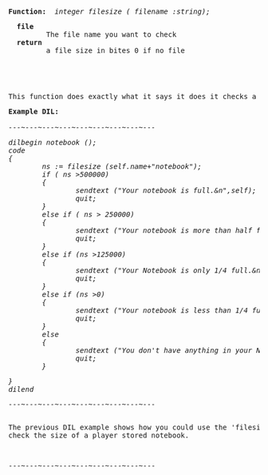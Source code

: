 <div class="mw-parser-output"><p><br />
<span id="bffilesize"></span>
</p>
<pre><b>Function:</b>  <i>integer filesize ( filename :string);</i>
</pre>
<pre>  <b>file</b>
         The file name you want to check
  <b>return</b>
         a file size in bites 0 if no file
</pre>
<p><br />
</p><p><br />
</p>
<pre>This function does exactly what it says it does it checks a files size.
</pre>
<pre><b>Example DIL:</b>
<i>
---~---~---~---~---~---~---~---~---
</i></pre><i><pre>dilbegin notebook ();
code
{
        ns&#160;:= filesize (self.name+"notebook");
        if ( ns &gt;500000)
        {
                sendtext ("Your notebook is full.&amp;n",self);
                quit;
        }
        else if ( ns &gt; 250000)
        {
                sendtext ("Your notebook is more than half full.&amp;n",self);
                quit;
        }
        else if (ns &gt;125000)
        {
                sendtext ("Your Notebook is only 1/4 full.&amp;n",self);
                quit;
        }
        else if (ns &gt;0)
        {
                sendtext ("Your notebook is less than 1/4 full.&amp;n",self);
                quit;
        }
        else
        {
                sendtext ("You don't have anything in your Notebook.&amp;n",self);
                quit;
        }
</pre></i><i><pre>}
dilend
</pre></i><i><pre>---~---~---~---~---~---~---~---~---
</pre></i><i></i><pre><i></i>
The previous DIL example shows how you could use the 'filesize' instruction to
check the size of a player stored notebook.
</pre>
<p><br />
</p>
<pre>---~---~---~---~---~---~---~---~---
</pre></div>